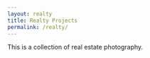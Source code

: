 ```yaml
---
layout: realty
title: Realty Projects
permalink: /realty/
---
```


This is a collection of real estate photography.
